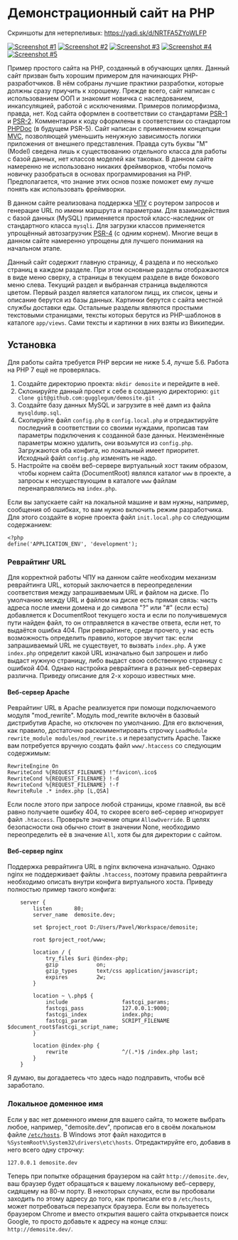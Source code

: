 # Демонстрационный сайт на PHP

Скриншоты для нетерпеливых: https://yadi.sk/d/NRTFA5ZYoWLFP

[![Screenshot #1](https://2.downloader.disk.yandex.ru/preview/55d355b206766887d9900e942ac9435837d0781cbe38d06cb886f51bfea35ba9/inf/apGHgRGJN4y-Vg6GKyEWe4kzOrvim2lggfxm0nkNSynyF1aQtwBni9VxeazEOrF5k43aI09yEbGUVmks4R_m0g%3D%3D?uid=0&filename=%D0%A1%D0%BA%D1%80%D0%B8%D0%BD%D1%88%D0%BE%D1%82%202016-02-08%2020.37.00.png&disposition=inline&hash=&limit=0&content_type=image%2Fpng&tknv=v2&crop=1&size=150x150)](https://yadi.sk/d/NRTFA5ZYoWLFP/%D0%A1%D0%BA%D1%80%D0%B8%D0%BD%D1%88%D0%BE%D1%82%202016-02-08%2020.37.00.png)
[![Screenshot #2](https://2.downloader.disk.yandex.ru/preview/c425929f475fa1e4434cc254f50dea2a8e6af6aa94ce4f0655ff34acc1599c37/inf/apGHgRGJN4y-Vg6GKyEWe3WeIdqHLssPpAdjOhbi2Mi1Gyc3nNQsjTOh-2vlSO6re7PhSbWEJoacqHys52O-uw%3D%3D?uid=0&filename=%D0%A1%D0%BA%D1%80%D0%B8%D0%BD%D1%88%D0%BE%D1%82%202016-02-08%2020.37.05.png&disposition=inline&hash=&limit=0&content_type=image%2Fpng&tknv=v2&crop=1&size=150x150)](https://yadi.sk/d/NRTFA5ZYoWLFP/%D0%A1%D0%BA%D1%80%D0%B8%D0%BD%D1%88%D0%BE%D1%82%202016-02-08%2020.37.05.png)
[![Screenshot #3](https://3.downloader.disk.yandex.ru/preview/ecfc3e1d31f8039c735d22f1b51dcb2d7c7d4ccd4802437a853e137d5348f0a8/inf/apGHgRGJN4y-Vg6GKyEWe7FUALwzll8jJmd6ax_908cFu_C7GuQ6BLjgpItISJzrqzDDxDETrQokSz727JMRBQ%3D%3D?uid=0&filename=%D0%A1%D0%BA%D1%80%D0%B8%D0%BD%D1%88%D0%BE%D1%82%202016-02-08%2020.37.30.png&disposition=inline&hash=&limit=0&content_type=image%2Fpng&tknv=v2&crop=1&size=150x150)](https://yadi.sk/d/NRTFA5ZYoWLFP/%D0%A1%D0%BA%D1%80%D0%B8%D0%BD%D1%88%D0%BE%D1%82%202016-02-08%2020.37.30.png)
[![Screenshot #4](https://3.downloader.disk.yandex.ru/preview/479c6d690092d4c938e556cd8f66ee6ed85ea34c9c2cd7ad0c8e0f168baba0a8/inf/apGHgRGJN4y-Vg6GKyEWexLA8tBMr_QyO9FDPTNjmhmoHrMG4gg8-m1Hz-LjvuExpXM6CyAdc2eUDq-6mw0kKA%3D%3D?uid=0&filename=%D0%A1%D0%BA%D1%80%D0%B8%D0%BD%D1%88%D0%BE%D1%82%202016-02-08%2020.37.50.png&disposition=inline&hash=&limit=0&content_type=image%2Fpng&tknv=v2&crop=1&size=150x150)](https://yadi.sk/d/NRTFA5ZYoWLFP/%D0%A1%D0%BA%D1%80%D0%B8%D0%BD%D1%88%D0%BE%D1%82%202016-02-08%2020.37.50.png)
[![Screenshot #5](https://1.downloader.disk.yandex.ru/preview/663c31c150ad7afb02b7dc26f283bb2dd13cf289df13021322de153926b5dffa/inf/apGHgRGJN4y-Vg6GKyEWexxUlawhg4zk8WGoKNo1Exw87robg1zg1pJpa81hybCItqJtI-gzTAyqn00uM-3sDw%3D%3D?uid=0&filename=%D0%A1%D0%BA%D1%80%D0%B8%D0%BD%D1%88%D0%BE%D1%82%202016-02-08%2020.37.58.png&disposition=inline&hash=&limit=0&content_type=image%2Fpng&tknv=v2&crop=1&size=150x150)](https://yadi.sk/d/NRTFA5ZYoWLFP/%D0%A1%D0%BA%D1%80%D0%B8%D0%BD%D1%88%D0%BE%D1%82%202016-02-08%2020.37.58.png)

Пример простого сайта на PHP, созданный в обучающих целях. Данный сайт призван быть хорошим примером для начинающих PHP-разработчиков. В нём собраны лучшие практики разработки, которые должны сразу приучить к хорошему. Прежде всего, сайт написан с использованием ООП и знакомит новичка с наследованием, инкапсуляцией, работой с исключениями. Примеров полиморфизма, правда, нет. Код сайта оформлен в соответствии со стандартами [PSR-1](http://www.php-fig.org/psr/psr-1/) и [PSR-2](http://www.php-fig.org/psr/psr-2/). Комментарии к коду оформлены в соответствии со стандартом [PHPDoc](https://ru.wikipedia.org/wiki/PHPDoc) (в будущем PSR-5). Сайт написан с применением концепции [MVC](https://ru.wikipedia.org/wiki/Model-View-Controller), позволяющей уменьшить ненужную зависимость логики приложения от внешнего представления. Правда суть буквы "M" (Model) сведена лишь к существованию отдельного класса для работы с базой данных, нет классов моделей как таковых. В данном сайте намеренно не использовано никаких фреймворков, чтобы помочь новичку разобраться в основах программирования на PHP. Предполагается, что знание этих основ позже поможет ему лучше понять как использовать фреймворки.

В данном сайте реализована поддержка [ЧПУ](https://ru.wikipedia.org/wiki/%D0%A7%D0%9F%D0%A3_(%D0%98%D0%BD%D1%82%D0%B5%D1%80%D0%BD%D0%B5%D1%82)) с роутером запросов и генерацие URL по имени маршрута и параметрам. Для взаимодействия с базой данных (MySQL) применяется простой класс-наследник от стандартного класса `mysqli`. Для загрузки классов применяется упрощённый автозагрузчик [PSR-4](http://www.php-fig.org/psr/psr-4/ru/) (с одним корнем). Многие вещи в данном сайте намеренно упрощены для лучшего понимания на начальном этапе.

Данный сайт содержит главную страницу, 4 раздела и по несколько страниц в каждом разделе. При этом основные разделы отображаются в виде меню сверху, а страницы в текущем разделе в виде бокового меню слева. Текущий раздел и выбранная страница выделяются цветом. Первый раздел является каталогом пицц, их список, цены и описание берутся из базы данных. Картинки берутся с сайта местной службы доставки еды. Остальные разделы являются простыми текстовыми страницами, тексты которых берутся из PHP-шаблонов в каталоге `app/views`. Сами тексты и картинки в них взяты из Википедии.

## Установка

Для работы сайта требуется PHP версии не ниже 5.4, лучше 5.6. Работа на PHP 7 ещё не проверялась.

1. Создайте директорию проекта: `mkdir demosite` и перейдите в неё.
2. Склонируйте данный проект к себе в созданную директорию: `git clone git@github.com:gugglegum/demosite.git .`
3. Создайте базу данных MySQL и загрузите в неё дамп из файла `mysqldump.sql`.
4. Скопируйте файл `config.php` в `config.local.php` и отредактируйте последний в соответствии со своими нуждами, прописав там параметры подключения к созданной базе данных. Неизменённые параметры можно удалить, они возьмутся из `config.php`. Загружаются оба конфига, но локальный имеет приоритет. Исходный файл `config.php` изменять не надо.
5. Настройте на своём веб-сервере виртуальный хост таким образом, чтобы корнем сайта (DocumentRoot) являлся каталог `www` в проекте, а запросы к несуществующим в каталоге `www` файлам перенаправлялись на `index.php`.

Если вы запускаете сайт на локальной машине и вам нужны, например, сообщения об ошибках, то вам нужно включить режим разработчика. Для этого создайте в корне проекта файл `init.local.php` со следующим содержанием:
```
<?php
define('APPLICATION_ENV', 'development');
```

### Реврайтинг URL

Для корректной работы ЧПУ на данном сайте необходим механизм реврайтинга URL, который заключается в переопределении соответствия между запрашиваемым URL и файлом на диске. По умолчанию между URL и файлом на диске есть прямая связь: часть адреса после имени домена и до символа "?" или "#" (если есть) добавляется к DocumentRoot текущего хоста и если по получившемуся пути найден файл, то он отправляется в качестве ответа, если нет, то выдаётся ошибка 404. При реврайтинге, среди прочего, у нас есть возможность определить правило, которое звучит так: если запрашиваемый URL не существует, то вызвать `index.php`. А уже `index.php` определит какой URL изначально был запрошен и либо выдаст нужную страницу, либо выдаст свою собственную страницу с ошибкой 404. Однако настройка реврайтинга в разных веб-серверах различна. Приведу описание для 2-х хорошо известных мне.

#### Веб-сервер Apache

Реврайтинг URL в Apache реализуется при помощи подключаемого модуля "mod_rewrite". Модуль mod_rewrite включён в базовый дистрибутив Apache, но отключен по умолчанию. Для его включения, как правило, достаточно раскомментировать строчку `LoadModule rewrite_module modules/mod_rewrite.s` и перезапустить Apache. Также вам потребуется вручную создать файл `www/.htaccess` со следующим содержимым:

```
RewriteEngine On
RewriteCond %{REQUEST_FILENAME} !^favicon\.ico$
RewriteCond %{REQUEST_FILENAME} !-d
RewriteCond %{REQUEST_FILENAME} !-f
RewriteRule .* index.php [L,QSA]
```

Если после этого при запросе любой страницы, кроме главной, вы всё равно получаете ошибку 404, то скорее всего веб-сервер игнорирует файл `.htaccess`. Проверьте значение опции `AllowOverride`. В целях безопасности она обычно стоит в значении None, необходимо переопределить её в значение `All`, хотя бы для директории с сайтом.

#### Веб-сервер nginx

Поддержка реврайтинга URL в nginx включена изначально. Однако nginx не поддерживает файлы `.htaccess`, поэтому правила реврайтинга необходимо описать внутри конфига виртуального хоста. Приведу полностью пример такого конфига:

```
    server {
        listen       80;
        server_name  demosite.dev;

        set $project_root D:/Users/Pavel/Workspace/demosite;

        root $project_root/www;

        location / {
            try_files $uri @index-php;
            gzip            on;
            gzip_types      text/css application/javascript;
            expires         2w;
        }

        location ~ \.php$ {
            include                 fastcgi_params;
            fastcgi_pass            127.0.0.1:9000;
            fastcgi_index           index.php;
            fastcgi_param           SCRIPT_FILENAME  $document_root$fastcgi_script_name;
        }

        location @index-php {
            rewrite                 ^/(.*)$ /index.php last;
        }
    }
```

Я думаю, вы догадаетесь что здесь надо подправить, чтобы всё заработало.

### Локальное доменное имя

Если у вас нет доменного имени для вашего сайта, то можете выбрать любое, например, "demosite.dev", прописав его в своём локальном файле [`/etc/hosts`](https://ru.wikipedia.org/wiki/Hosts). В Windows этот файл находится в `%SystemRoot%\System32\drivers\etc\hosts`. Отредактируйте его, добавив в него всего одну строчку:

```
127.0.0.1 demosite.dev
```

Теперь при попытке обращения браузером на сайт `http://demosite.dev`, ваш браузер будет обращаться к вашему локальному веб-серверу, сидящему на 80-м порту. В некоторых случаях, если вы пробовали заходить по этому адресу до того, как прописали его в `/etc/hosts`, может потребоваться перезапуск браузера. Если вы пользуетесь браузером Chrome и вместо открытия вашего сайта открывается поиск Google, то просто добавьте к адресу на конце слэш: `http://demosite.dev/`.
